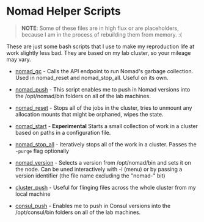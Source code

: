 # Nomad Helper Scripts

> **NOTE**: Some of these files are in high flux or are placeholders, because I am in the process of rebuilding them from memory.  :(

These are just some bash scripts that I use to make my reproduction life at work slightly less bad.  They are based on my lab cluster, so your mileage may vary.


 * [nomad_gc](nomad_gc) - Calls the API endpoint to run Nomad's garbage collection.  Used in nomad_reset and nomad_stop_all.  Useful on its own.
 * [nomad_push](nomad_push) - This script enables me to push in Nomad versions into the /opt/nomad/bin folders on all of the lab machines.
 * [nomad_reset](nomad_reset) - Stops all of the jobs in the cluster, tries to unmount any allocation mounts that might be orphaned, wipes the state.
 * [nomad_start](nomad_start) - **Experimental** Starts a small collection of work in a cluster based on paths in a configuration file.
 * [nomad\_stop\_all](nomad_stop_all) - Iteratively stops all of the work in a cluster. Passes the `-purge` flag optionally 
 * [nomad_version](nomad_version) - Selects a version from /opt/nomad/bin and sets it on the node.  Can be uned interactively with -i (menu) or by passing a version identifier (the file name excluding the "nomad-" bit)


 * [cluster_push](cluster_push) - Useful for flinging files across the whole cluster from my local machine
 * [consul_push](consul_push) - Enables me to push in Consul versions into the /opt/consul/bin folders on all of the lab machines.
